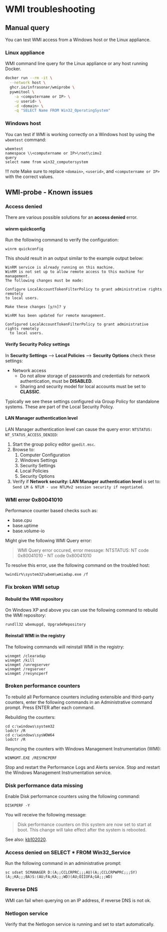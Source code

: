 # WMI troubleshooting

## Manual query

You can test WMI access from a Windows host or the Linux appliance.

### Linux appliance

WMI command line query for the Linux appliance or any host running Docker.

```bash
docker run --rm -it \
  --network host \
  ghcr.io/infrasonar/wmiprobe \
  pywmitool \
    -a <computername or IP> \
    -u userid> \
    -d <domain> \
    -q "SELECT Name FROM Win32_OperatingSystem"
```

### Windows host

You can test if WMI is working correctly on a Windows host by using the `wbemtest` command:

```
wbemtest
namespace \\<computername or IP>\root\cimv2
query
select name from win32_computersystem
```

!!! note
    Make sure to replace `<domain>`, `<userid>`, and `<computername or IP>` with the correct values.

## WMI-probe - Known issues

### Access denied

There are various possible solutions for an **access denied** error.

#### winrm quickconfig

Run the following command to verify the configuration:

```title="command"
winrm quickconfig
```

This should result in an output similar to the example output below:

```title="output"
WinRM service is already running on this machine.
WinRM is not set up to allow remote access to this machine for management.
The following changes must be made:

Configure LocalAccountTokenFilterPolicy to grant administrative rights remotely
to local users.

Make these changes [y/n]? y

WinRM has been updated for remote management.

Configured LocalAccountTokenFilterPolicy to grant administrative rights remotely
  to local users.
```

#### Verify Security Policy settings

In **Security Settings** --> **Local Policies** --> **Security Options** check these settings:

- Network access
  - Do not allow storage of passwords and credentials for network authentication, must be **DISABLED**.
  - Sharing and security model for local accounts must be set to **CLASSIC**.

Typically we see these settings configured via Group Policy for standalone systems. These are part of the Local Security Policy.

#### LAN Manager authentication level

LAN Manager authentication level can cause the query error: `NTSTATUS: NT_STATUS_ACCESS_DENIED`:

1. Start the group policy editor `gpedit.msc`.
2. Browse to:
   1. Computer Configuration
   2. Windows Settings
   3. Security Settings
   4. Local Policies
   5. Security Options
3. Verify if **Network security: LAN Manager authentication level** is set to: `Send LM & NTLM - use NTLMv2 session security if negotiated`.

### WMI error 0x80041010

Performance counter based checks such as:

- base.cpu
- base.uptime
- base.volume-io

Might give the following WMI Query error:

> WMI Query error occured, error message: NTSTATUS: NT code 0x80041010 - NT code 0x80041010

To resolve this error, use the following command on the troubled host:

```
%windir%\system32\wbem\wmiadap.exe /f
```

### Fix broken WMI setup

#### Rebuild the WMI repository

On Windows XP and above you can use the following command to rebuild the WMI repository:

```
rundll32 wbemupgd, UpgradeRepository
```

#### Reinstall WMI in the registry

The following commands will reinstall WMI in the registry:

```
winmgmt /clearadap
winmgmt /kill
winmgmt /unregserver
winmgmt /regserver
winmgmt /resyncperf
```

### Broken performance counters

To rebuild all Performance counters including extensible and third-party counters, enter the following commands in an Administrative command prompt. Press ENTER after each command.

Rebuilding the counters:

```
cd c:\windows\system32
lodctr /R
cd c:\windows\sysWOW64
lodctr /R
```

Resyncing the counters with Windows Management Instrumentation (WMI):

```
WINMGMT.EXE /RESYNCPERF
```

Stop and restart the Performance Logs and Alerts service.
Stop and restart the Windows Management Instrumentation service.

### Disk performance data missing

Enable Disk performance counters using the following command:

```
DISKPERF -Y
```

You will receive the following message:

> Disk performance counters on this system are now set to start at boot. This change will take effect after the system is rebooted.

See also: [kb102020](http://support.microsoft.com/kb/102020).

### Access denied on SELECT \* FROM Win32_Service

Run the following command in an administrative prompt:

```
sc sdset SCMANAGER D:(A;;CCLCRPRC;;;AU)(A;;CCLCRPWPRC;;;SY)(A;;KA;;;BA)S:(AU;FA;KA;;;WD)(AU;OIIOFA;GA;;;WD)
```

### Reverse DNS

WMI can fail when querying on an IP address, if reverse DNS is not ok.

### Netlogon service

Verify that the Netlogon service is running and set to start automatically.
